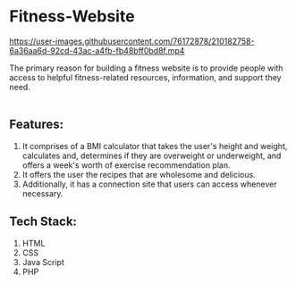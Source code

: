# Fitness-Website

https://user-images.githubusercontent.com/76172878/210182758-6a36aa6d-92cd-43ac-a4fb-fb48bff0bd8f.mp4

The primary reason for building a fitness website is to provide people with access to helpful fitness-related resources, information, and support they need.
<br/>
<br/>

## Features:
1. It comprises of a BMI calculator that takes the user's height and weight, calculates and, determines if they are overweight or underweight,
and offers a week's worth of exercise recommendation plan.
2. It offers the user the recipes that are wholesome and delicious.
3. Additionally, it has a connection site that users can access whenever necessary.

## Tech Stack:
1. HTML
2. CSS
3. Java Script
4. PHP
